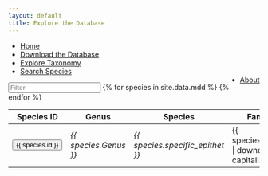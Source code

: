 ```yaml
---
layout: default
title: Explore the Database
---
```

<script type="text/javascript" src="/js/papaparse.min.js"></script>
<script src="/js/filter.js"></script>
<script>window.addEventListener('load', goPermalink)</script>
<ul>
<li><a href="/index.html">Home</a></li>
<li><a href="assets/data/mdd.csv">Download the Database</a></li>
<li><a href="taxa.html">Explore Taxonomy</a></li>
<li><a href="explore.html">Search Species</a></li>
<li style="float:right"><a href="about.html">About</a></li>
</ul>
<input class="input_text" type="search" id="searchTerm" placeholder="Filter">
<table class="table" id="fullTable">    
    <thead>
    <tr class="table-header-row">
        <th class="taxa-sticky-header">Species ID</th>
        <th class="taxa-sticky-header">Genus</th>
        <th class="taxa-sticky-header">Species</th>
        <th class="taxa-sticky-header">Family</th>
        <th class="taxa-sticky-header">Order</th>
    </tr>
    </thead>
    <tbody>
        {% for species in site.data.mdd %}
            <tr>
            <td><a href="#"><input type = "button" class="text-button" onclick = "fillSpeciesInfo(this)" id = "speciesID" value = "{{ species.id }}"></a></td>
            <td><i>{{ species.Genus }}</i></td>
            <td><i>{{ species.specific_epithet }}</i></td>
            <td>{{ species.Family | downcase | capitalize }}</td>
            <td>{{ species.Order | downcase | capitalize }}</td>
            <td style="display: none">{{ species.SciName }}</td>
            </tr>
        {% endfor %}
    </tbody>
</table>
<script>document.querySelector('#searchTerm').addEventListener('keyup', filterFunc, false);</script>
<script>document.addEventListener('load', filterFunc, false)</script>
    


